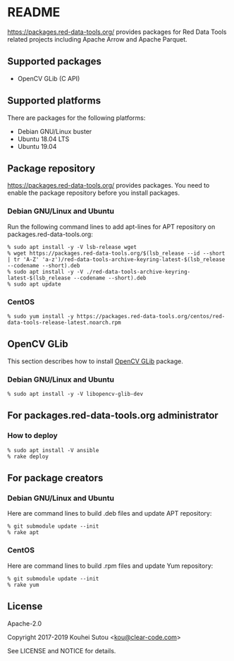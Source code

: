# README

https://packages.red-data-tools.org/ provides packages for Red Data
Tools related projects including Apache Arrow and Apache Parquet.

## Supported packages

  * OpenCV GLib (C API)

## Supported platforms

There are packages for the following platforms:

  * Debian GNU/Linux buster
  * Ubuntu 18.04 LTS
  * Ubuntu 19.04

## Package repository

https://packages.red-data-tools.org/ provides packages. You need to
enable the package repository before you install packages.

### Debian GNU/Linux and Ubuntu

Run the following command lines to add apt-lines for APT repository on
packages.red-data-tools.org:

```console
% sudo apt install -y -V lsb-release wget
% wget https://packages.red-data-tools.org/$(lsb_release --id --short | tr 'A-Z' 'a-z')/red-data-tools-archive-keyring-latest-$(lsb_release --codename --short).deb
% sudo apt install -y -V ./red-data-tools-archive-keyring-latest-$(lsb_release --codename --short).deb
% sudo apt update
```

### CentOS

```console
% sudo yum install -y https://packages.red-data-tools.org/centos/red-data-tools-release-latest.noarch.rpm
```

## OpenCV GLib

This section describes how to install
[OpenCV GLib](https://github.com/red-data-tools/opencv-glib) package.

### Debian GNU/Linux and Ubuntu

```console
% sudo apt install -y -V libopencv-glib-dev
```

## For packages.red-data-tools.org administrator

### How to deploy

```console
% sudo apt install -V ansible
% rake deploy
```

## For package creators

### Debian GNU/Linux and Ubuntu

Here are command lines to build .deb files and update APT repository:

```console
% git submodule update --init
% rake apt
```

### CentOS

Here are command lines to build .rpm files and update Yum repository:

```console
% git submodule update --init
% rake yum
```

## License

Apache-2.0

Copyright 2017-2019 Kouhei Sutou \<kou@clear-code.com\>

See LICENSE and NOTICE for details.
